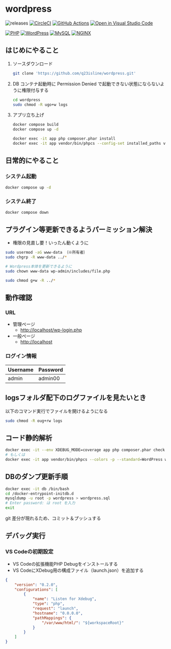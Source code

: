 # wordpress

![releases](https://img.shields.io/github/release/q23isline/wordpress.svg?logo=github)
[![CircleCI](https://img.shields.io/circleci/build/github/q23isline/wordpress/develop.svg?label=CircleCI&logo=circleci)](https://circleci.com/gh/q23isline/wordpress)
[![GitHub Actions](https://github.com/q23isline/wordpress/actions/workflows/ci.yml/badge.svg)](https://github.com/q23isline/wordpress/actions/workflows/ci.yml)
[![Open in Visual Studio Code](https://img.shields.io/static/v1?logo=visualstudiocode&label=&message=Open%20in%20Visual%20Studio%20Code&labelColor=555555&color=007acc&logoColor=007acc)](https://open.vscode.dev/q23isline/wordpress)

[![PHP](https://img.shields.io/static/v1?logo=php&label=PHP&message=v8.0&labelColor=555555&color=777BB4&logoColor=777BB4)](https://www.php.net)
[![WordPress](https://img.shields.io/static/v1?logo=wordpress&label=WordPress&message=v6.5.3&labelColor=585C60&color=F4F4F4&logoColor=F4F4F4)](https://ja.wordpress.org/)
[![MySQL](https://img.shields.io/static/v1?logo=mysql&label=MySQL&message=v5.7&labelColor=555555&color=4479A1&logoColor=4479A1)](https://dev.mysql.com)
[![NGINX](https://img.shields.io/static/v1?logo=nginx&label=NGINX&message=v1.17&labelColor=555555&color=009639&logoColor=009639)](https://www.nginx.com)

## はじめにやること

1. ソースダウンロード

    ```bash
    git clone 'https://github.com/q23isline/wordpress.git'
    ```

2. DB コンテナ起動時に Permission Denied で起動できない状態にならないように権限付与する

    ```bash
    cd wordpress
    sudo chmod -R ugo+w logs
    ```

3. アプリ立ち上げ

    ```bash
    docker compose build
    docker compose up -d

    docker exec -it app php composer.phar install
    docker exec -it app vendor/bin/phpcs --config-set installed_paths vendor/wp-coding-standards/wpcs
    ```

## 日常的にやること

### システム起動

```bash
docker compose up -d
```

### システム終了

```bash
docker compose down
```

## プラグイン等更新できるようパーミッション解決

- 権限の見直し要！いったん動くように

```bash
sudo usermod -aG www-data ｛※所有者｝
sudo chgrp -R www-data ../*

# Wordpress本体を更新できるように
sudo chown www-data wp-admin/includes/file.php

sudo chmod g+w -R ../*
```

## 動作確認

### URL

- 管理ページ
  - <http://localhost/wp-login.php>
- 一般ページ
  - <http://localhost>

### ログイン情報

| Username | Password |
| -------- | -------- |
| admin    | admin00  |

## logsフォルダ配下のログファイルを見たいとき

以下のコマンド実行でファイルを開けるようになる

```bash
sudo chmod -R oug+rw logs
```

## コード静的解析

```bash
docker exec -it --env XDEBUG_MODE=coverage app php composer.phar check
# もしくは
docker exec -it app vendor/bin/phpcs --colors -p --standard=WordPress wp-content/themes/
```

## DBのダンプ更新手順

```bash
docker exec -it db /bin/bash
cd /docker-entrypoint-initdb.d
mysqldump -u root -p wordpress > wordpress.sql
# Enter password: は root を入力
exit
```

git 差分が現れるため、コミット＆プッシュする

## デバッグ実行

### VS Codeの初期設定

- VS Codeの拡張機能PHP Debugをインストールする
- VS CodeにXDebug用の構成ファイル（launch.json）を追加する

```json
{
    "version": "0.2.0",
    "configurations": [
        {
            "name": "Listen for Xdebug",
            "type": "php",
            "request": "launch",
            "hostname": "0.0.0.0",
            "pathMappings": {
                "/var/www/html/": "${workspaceRoot}"
            }
        }
    ]
}
```
